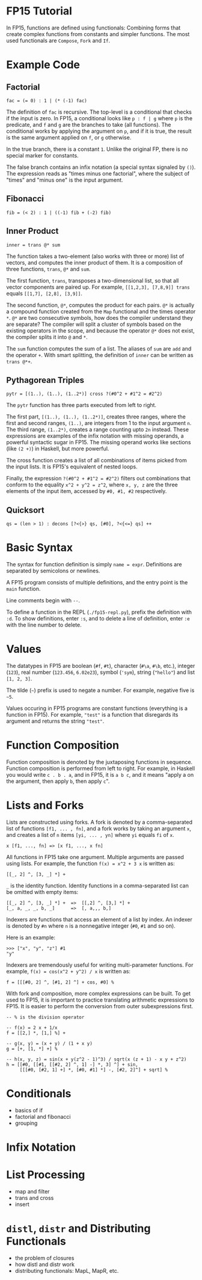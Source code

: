FP15 Tutorial
=============
In FP15, functions are defined using functionals: Combining forms that create
complex functions from constants and simpler functions. The most used
functionals are `Compose`, `Fork` and `If`.

Example Code
============

Factorial
---------

```fp15
fac = (= 0) : 1 | (* (-1) fac)
```

The definition of `fac` is recursive. The top-level is a conditional that checks
if the input is zero. In FP15, a conditional looks like `p : f | g` where `p` is
the predicate, and `f` and `g` are the branches to take (all functions). The
conditional works by applying the argument on `p`, and if it is true, the result
is the same argument applied on `f`, or `g` otherwise.

In the true branch, there is a constant `1`. Unlike the original FP, there is no
special marker for constants.

The false branch contains an infix notation (a special syntax signaled by `()`).
The expression reads as "times minus one factorial", where the subject of
"times" and "minus one" is the input argument.

Fibonacci
---------

```fp15
fib = (< 2) : 1 | ((-1) fib + (-2) fib)
```

Inner Product
-------------

```fp15
inner = trans @* sum
```

The function takes a two-element (also works with three or more) list of
vectors, and computes the inner product of them. It is a composition of three
functions, `trans`, `@*` and `sum`.

The first function, `trans`, transposes a two-dimensional list, so that all
vector components are paired up. For example, `[[1,2,3], [7,8,9]] trans` equals
`[[1,7], [2,8], [3,9]]`.

The second function, `@*`, computes the product for each pairs. `@*` is actually
a compound function created from the `Map` functional and the times operator
`*`. `@*` are two consecutive symbols, how does the compiler understand they are
separate? The compiler will split a cluster of symbols based on the existing
operators in the scope, and because the operator `@*` does not exist, the
compiler splits it into `@` and `*`.

The `sum` function computes the sum of a list. The aliases of `sum` are `add`
and the operator `+`. With smart splitting, the definition of `inner` can be
written as `trans @*+`.

Pythagorean Triples
-------------------

```fp15
pytr = [(1..), (1..), (1..2*)] cross ?(#0^2 + #1^2 = #2^2)
```

The `pytr` function has three parts executed from left to right.

The first part, `[(1..), (1..), (1..2*)]`, creates three ranges, where the first
and second ranges, `(1..)`, are integers from 1 to the input argument `n`. The
third range, `(1..2*)`, creates a range counting upto `2n` instead. These
expressions are examples of the infix notation with missing operands, a powerful
syntactic sugar in FP15. The missing operand works like sections (like `(2 +)`)
in Haskell, but more powerful.

The cross function creates a list of all combinations of items picked from the
input lists. It is FP15's equivalent of nested loops.

Finally, the expression `?(#0^2 + #1^2 = #2^2)` filters out combinations that
conform to the equality `x^2 + y^2 = z^2`, where `x, y, z` are the three
elements of the input item, accessed by `#0, #1, #2` respectively.

Quicksort
---------

```fp15
qs = (len > 1) : decons [?<{>} qs, [#0], ?<{<=} qs] ++
```

Basic Syntax
============
The syntax for function definition is simply `name = expr`. Definitions are
separated by semicolons or newlines.

A FP15 program consists of multiple definitions, and the entry point is the
`main` function.

Line comments begin with `--`.

To define a function in the REPL (`./fp15-repl.py`), prefix the definition with
`:d`. To show definitions, enter `:s`, and to delete a line of definition, enter
`:e ` with the line number to delete.

Values
======
The datatypes in FP15 are boolean (`#f`, `#t`), character (`#\a`, `#\b`, etc.),
integer (`123`), real number (`123.456`, `6.02e23`), symbol (`'sym`), string
(`"hello"`) and list `[1, 2, 3]`.

The tilde (`~`) prefix is used to negate a number. For example, negative five is
`~5`.

Values occuring in FP15 programs are constant functions (everything is a
function in FP15). For example, `"test"` is a function that disregards its
argument and returns the string `"test"`.

Function Composition
====================
Function composition is denoted by the juxtaposing functions in sequence.
Function composition is performed from left to right. For example, in Haskell
you would write `c . b . a`, and in FP15, it is `a b c`, and it means "apply a
on the argument, then apply `b`, then apply `c`".

Lists and Forks
===============
Lists are constructed using forks. A fork is denoted by a comma-separated list
of functions `[f1, ... , fn]`, and a fork works by taking an argument `x`, and
creates a list of `n` items `[yi, ... , yn]` where `yi` equals `fi` of `x`.

```
x [f1, ..., fn] => [x f1, ..., x fn]
```

All functions in FP15 take one argument. Multiple arguments are passed using
lists. For example, the function `f(x) = x^2 + 3 x` is written as:
```
[[_, 2] ^, [3, _] *] +
```
`_` is the identity function. Identity functions in a comma-separated list can
be omitted with empty items:
```
[[_, 2] ^, [3, _] *] +  =>  [[,2] ^, [3,] *] +
[_, a, _, _, b, _]      =>  [, a,,, b,]
```

Indexers are functions that access an element of a list by index. An indexer is
denoted by `#n` where `n` is a nonnegative integer (`#0`, `#1` and so on).

Here is an example:
```
>>> ["x", "y", "z"] #1
"y"
```

Indexers are tremendously useful for writing multi-parameter functions. For
example, `f(x) = cos(x^2 + y^2) / x` is written as:

```
f = [[[#0, 2] ^, [#1, 2] ^] + cos, #0] %
```

With fork and composition, more complex expressions can be built. To get used to
FP15, it is important to practice translating arithmetic expressions to FP15. It
is easier to perform the conversion from outer subexpressions first.

```
-- % is the division operator

-- f(x) = 2 x + 1/x
f = [[2,] *, [1,] %] +

-- g(x, y) = (x + y) / (1 + x y)
g = [+, [1, *] +] %

-- h(x, y, z) = sin(x + y(z^2 - 1)^3) / sqrt(x (z + 1) - x y + z^2)
h = [[#0, [[#1, [[#2, 2] ^, 1] -] *, 3] ^] + sin,
     [[[#0, [#2, 1] +] *, [#0, #1] *] -, [#2, 2]^] + sqrt] %
```

Conditionals
============

 - basics of if
 - factorial and fibonacci
 - grouping

Infix Notation
==============

List Processing
===============

 - map and filter
 - trans and cross
 - insert

`distl`, `distr` and Distributing Functionals
=============================================

 - the problem of closures
 - how distl and distr work
 - distributing functionals: MapL, MapR, etc.
